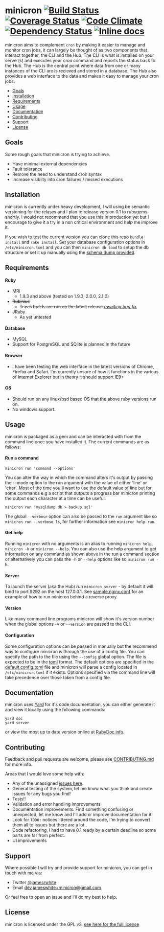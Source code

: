 minicron [![Build Status](https://api.travis-ci.org/jamesrwhite/minicron.png)](http://travis-ci.org/jamesrwhite/minicron) [![Coverage Status](https://coveralls.io/repos/jamesrwhite/minicron/badge.png?derp)](https://coveralls.io/r/jamesrwhite/minicron?branch=master) [![Code Climate](https://codeclimate.com/github/jamesrwhite/minicron.png)](https://codeclimate.com/github/jamesrwhite/minicron) [![Dependency Status](https://gemnasium.com/jamesrwhite/minicron.png)](https://gemnasium.com/jamesrwhite/minicron) [![Inline docs](http://inch-pages.github.io/github/jamesrwhite/minicron.png)](http://inch-pages.github.io/github/jamesrwhite/minicron)
=======

minicron aims to complement ````cron```` by making it easier to manage and monitor cron jobs, it can largely be thought of as two components that interact together, the CLI and the Hub. The CLI is what is installed on your server(s) and executes your cron command and reports the status back to the Hub. The Hub is the central point where data from one or many instances of the CLI are is recieved and stored in a database. The Hub also provides a web interface to the data and makes it easy to manage your cron jobs.

- [Goals](https://github.com/jamesrwhite/minicron/blob/master/README.md#goals)
- [Installation](https://github.com/jamesrwhite/minicron/blob/master/README.md#installation)
- [Requirements](https://github.com/jamesrwhite/minicron/blob/master/README.md#requirements)
- [Usage](https://github.com/jamesrwhite/minicron/blob/master/README.md#usage)
- [Documentation](https://github.com/jamesrwhite/minicron/blob/master/README.md#documentation)
- [Contributing](https://github.com/jamesrwhite/minicron/blob/master/README.md#contributing)
- [Support](https://github.com/jamesrwhite/minicron/blob/master/README.md#support)
- [License](https://github.com/jamesrwhite/minicron/blob/master/README.md#license)

Goals
------

Some rough goals that minicron is trying to achieve.

- Have minimal external dependencies
- Fault tolerance
- Remove the need to understand cron syntax
- Increase visiblity into cron failures / missed executions

Installation
-------------

minicron is currently under heavy development, I will using be semantic versioning for the relases and I plan to release version 0.1 to rubygems shortly. I would not recommend that you use this in production yet but I encourage to give it a try in a non critical environment and help me improve it.

If you wish to test the current version you can clone this repo ````bundle install```` and ````rake install````. Set your database configuration options in ````/etc/minicron.toml```` and you can then ````minicron db load```` to setup the db structure or set it up manually using the [schema dump provided](https://github.com/jamesrwhite/minicron/blob/master/lib/minicron/hub/db/schema.sql).

Requirements
-------------

#### Ruby
- MRI
  - 1.9.3 and above (tested on 1.9.3, 2.0.0, 2.1.0)
- <del>Rubinius</del>
  - <del>Travis builds are run on the latest release</del> [*awaiting bug fix*](https://github.com/rubinius/rubinius/issues/2944)
- JRuby
  - As yet untested


#### Database
- MySQL
- Support for PostgreSQL and SQlite is planned in the future

#### Browser
- I have been testing the web interface in the latest versions of Chrome, Firefox and Safari. I'm currently unsure of how it functions in the various of Internet Explorer but in theory it should support IE9+

#### OS
- Should run on any linux/bsd based OS that the above ruby versions run on.
- No windows support.

Usage
-----

minicron is packaged as a gem and can be interacted with from the command line once you have installed it. The current commands are as follows:

#### Run a command

````
minicron run 'command --options'
````

You can alter the way in which the command alters it's output by passing the --mode option to the run argument with the value of either 'line' or 'char'. Most of the time you'll want to use the default value of line but for some commands e.g a script that outputs a progress bar minicron printing the output each character at a time can be useful.

````
minicron run 'mysqldump db > backup.sql'
````

The global ````--verbose```` option can also be passed to the ````run```` argument like so ````minicron run --verbose ls````, for further information see ````minicron help run````.

#### Get help

Running ````minicron```` with no arguments is an alias to running ````minicron help````, ````minicron -h```` or ````minicron --help````. You can also use the help argument to get information on any command as shown above in the run a command section or alternatively you can pass the ````-h```` or ````--help```` options like so ````minicron run -h````.

#### Server

To launch the server (aka the Hub) run ````minicron server```` - by default it will bind to port 9292 on the host 127.0.0.1. See [sample.nginx.conf](https://github.com/jamesrwhite/minicron/blob/master/sample.nginx.conf) for an example of how to run minicron behind a reverse proxy.

#### Version

Like many command line programs minicron will show it's version number when the global options ````-v```` or ````--version```` are passed to the CLI.

#### Configuration

Some configuration options can be passed in manually but the recommend way to configure minicron is through the use of a config file. You can specify the path to the file using the ````--config```` global option. The file is expected to be in the [toml](https://github.com/mojombo/toml "toml") format. The default options are specified in the [default.config.toml](https://github.com/jamesrwhite/minicron/blob/master/default.config.toml "default.config.toml") file and minicron will parse a config located in ````/etc/minicron.toml```` if it exists. Options specified via the command line will take precedence over those taken from a config file.

Documentation
-------------

minicron uses [Yard](http://yardoc.org/ "Yard") for it's code documentation, you can either generate it and view it locally using the following commands:

````
yard doc
yard server
````

or view the most up to date version online at [RubyDoc.info](http://rdoc.info/github/jamesrwhite/minicron/master/frames "RubyDoc.info").

Contributing
------------

Feedback and pull requests are welcome, please see [CONTRIBUTING.md](https://github.com/jamesrwhite/minicron/blob/master/CONTRIBUTING.md "CONTRIBUTING.md") for more info.

Areas that I would love some help with:

- Any of the unassigned [issues here](https://github.com/jamesrwhite/minicron/issues?state=open).
- General testing of the system, let me know what you think and create issues for any bugs you find!
- Tests!!
- Validation and error handling improvements
- Documentation improvements. Find something confusing or unexpected, let me know and I'll add or improve documentation for it!
- Look for ````TODO:```` notices littered around the code, I'm trying to convert them all to issues but there are a lot..
- Code refactoring, I had to have 0.1 ready by a certain deadline so some parts are far from perfect.
- UI improvements

Support
--------

Where possible I will try and provide support for minicron, you can get in touch with me via:

- Twitter [@jamesrwhite](https://twitter.com/jamesrwhite)
- Email [dev.jameswhite+minicron@gmail.com](mailto:dev.jameswhite+minicron@gmail.com)

Or feel free to open an issue and I'll do my best to help.

License
--------

minicron is licensed under the GPL v3, [see here for the full license](https://github.com/jamesrwhite/minicron/blob/master/LICENSE "see here")
